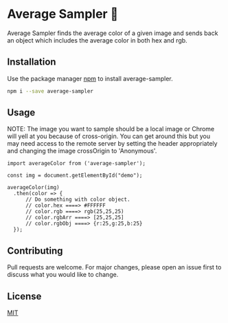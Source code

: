 # Average Sampler 🎨

Average Sampler finds the average color of a given image and sends back an object which includes the average color in both hex and rgb.

## Installation

Use the package manager [npm](https://www.npmjs.com/get-npm) to install average-sampler.

```bash
npm i --save average-sampler
```

## Usage

NOTE: The image you want to sample should be a local image or Chrome will yell at you because of cross-origin. You can get around this but you may need access to the remote server by setting the header appropriately and changing the image crossOrigin to 'Anonymous'.

```
import averageColor from ('average-sampler');

const img = document.getElementById("demo");

averageColor(img)
  .then(color => {
      // Do something with color object.
      // color.hex ====> #FFFFFF
      // color.rgb ====> rgb(25,25,25)
      // color.rgbArr ====> [25,25,25]
      // color.rgbObj ====> {r:25,g:25,b:25}
  });
```

## Contributing

Pull requests are welcome. For major changes, please open an issue first to discuss what you would like to change.

## License

[MIT](https://github.com/rouzbehhz/average-sampler/blob/master/LICENSE)
